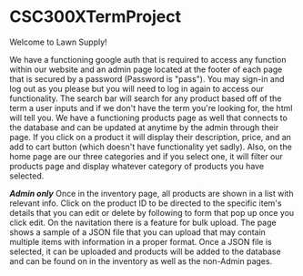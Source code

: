 # CSC300XTermProject
Welcome to Lawn Supply!

We have a functioning google auth that is required to access any function within our website and an admin page located at the footer of each page that is secured by a password (Password is "pass"). You may sign-in and log out as you please but you will need to log in again to access our functionality. The search bar will search for any product based off of the term a user inputs and if we don't have the term you're looking for, the html will tell you. We have a functioning products page as well that connects to the database and can be updated at anytime by the admin through their page. If you click on a product it will display their description, price, and an add to cart button (which doesn't have functionality yet sadly). Also, on the home page are our three categories and if you select one, it will filter our products page and display whatever category of products you have selected.

***Admin only***
Once in the inventory page, all products are shown in a list with relevant info. Click on the product ID to be directed to the specific item's details that you can edit or delete by following to form that pop up once you click edit. On the navitation there is a feature for bulk upload. The page shows a sample of a JSON file that you can upload that may contain multiple items with information in a proper format. Once a JSON file is selected, it can be uploaded and products will be added to the database and can be found on in the inventory as well as the non-Admin pages. 
